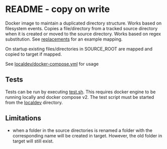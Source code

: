 # README - copy on write

Docker image to maintain a duplicated directory structure. Works based on filesystem events. Copies a file/directory from a tracked source directory when it is created or moved to the source directory.
Works based on regex substitution. See [replacements](localdev/replacements.sed) for an example mapping.

On startup existing files/directories in SOURCE_ROOT are mapped and copied to target if mapped.

See [localdev/docker-compose.yml](localdev/docker-compose.yml) for usage

## Tests
Tests can be run by executing [test.sh](localdev/test.sh). This requires docker engine to be running locally and docker compose v2.
The test script must be started from the [localdev](localdev) directory.

## Limitations
- when a folder in the source directories is renamed a folder with the corresponding name will be created in target. However, the old folder in target will still exist. 